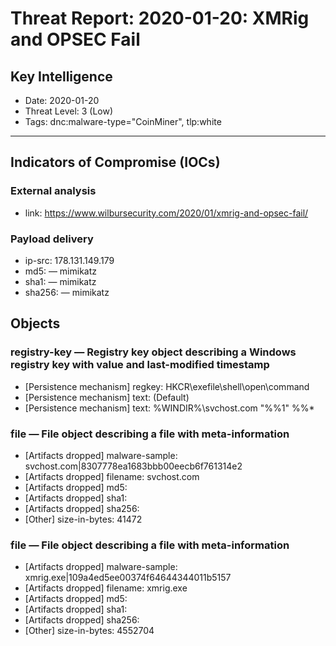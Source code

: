 # Threat Report: 2020-01-20: XMRig and OPSEC Fail


## Key Intelligence
* Date: 2020-01-20
* Threat Level: 3 (Low)
* Tags: dnc:malware-type="CoinMiner", tlp:white

---

## Indicators of Compromise (IOCs)
### External analysis
* link: https://www.wilbursecurity.com/2020/01/xmrig-and-opsec-fail/

### Payload delivery
* ip-src: 178.131.149.179
* md5: <md5> — mimikatz
* sha1: <sha1> — mimikatz
* sha256: <sha256> — mimikatz

## Objects
### registry-key — Registry key object describing a Windows registry key with value and last-modified timestamp
* [Persistence mechanism] regkey: HKCR\exefile\shell\open\command
* [Persistence mechanism] text: (Default)
* [Persistence mechanism] text: %WINDIR%\svchost.com "%%1" %%*

### file — File object describing a file with meta-information
* [Artifacts dropped] malware-sample: svchost.com|8307778ea1683bbb00eecb6f761314e2
* [Artifacts dropped] filename: svchost.com
* [Artifacts dropped] md5: <md5>
* [Artifacts dropped] sha1: <sha1>
* [Artifacts dropped] sha256: <sha256>
* [Other] size-in-bytes: 41472

### file — File object describing a file with meta-information
* [Artifacts dropped] malware-sample: xmrig.exe|109a4ed5ee00374f64644344011b5157
* [Artifacts dropped] filename: xmrig.exe
* [Artifacts dropped] md5: <md5>
* [Artifacts dropped] sha1: <sha1>
* [Artifacts dropped] sha256: <sha256>
* [Other] size-in-bytes: 4552704
